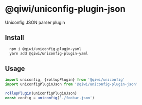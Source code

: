 # @qiwi/uniconfig-plugin-json

Uniconfig JSON parser plugin

## Install
```bash
  npm i @qiwi/uniconfig-plugin-yaml
  yarn add @qiwi/uniconfig-plugin-yaml
```


## Usage
```javascript
import uniconfig, {rollupPlugin} from '@qiwi/uniconfig'
import uniconfigPluginJson from '@qiwi/uniconfig-plugin-json'
    
rollupPlugin(uniconfigPluginJson)
const config = uniconfig('./foobar.json')    
```
